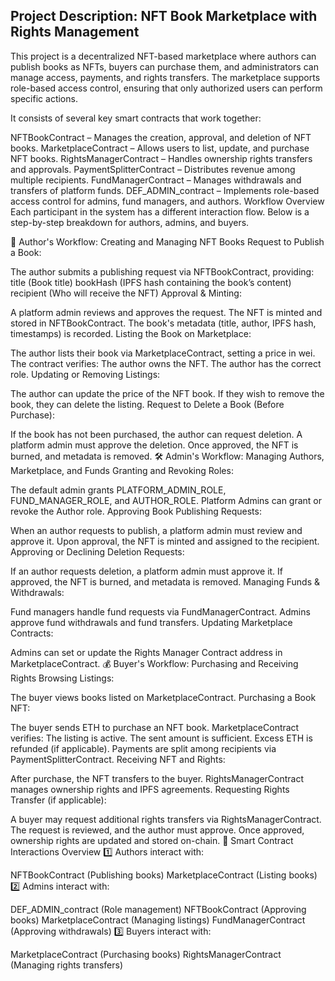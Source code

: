 ## Project Description: NFT Book Marketplace with Rights Management
This project is a decentralized NFT-based marketplace where authors can publish books as NFTs, buyers can purchase them, and administrators can manage access, payments, and rights transfers. The marketplace supports role-based access control, ensuring that only authorized users can perform specific actions.

It consists of several key smart contracts that work together:

NFTBookContract – Manages the creation, approval, and deletion of NFT books.
MarketplaceContract – Allows users to list, update, and purchase NFT books.
RightsManagerContract – Handles ownership rights transfers and approvals.
PaymentSplitterContract – Distributes revenue among multiple recipients.
FundManagerContract – Manages withdrawals and transfers of platform funds.
DEF_ADMIN_contract – Implements role-based access control for admins, fund managers, and authors.
Workflow Overview
Each participant in the system has a different interaction flow. Below is a step-by-step breakdown for authors, admins, and buyers.

📖 Author's Workflow: Creating and Managing NFT Books
Request to Publish a Book:

The author submits a publishing request via NFTBookContract, providing:
title (Book title)
bookHash (IPFS hash containing the book’s content)
recipient (Who will receive the NFT)
Approval & Minting:

A platform admin reviews and approves the request.
The NFT is minted and stored in NFTBookContract.
The book's metadata (title, author, IPFS hash, timestamps) is recorded.
Listing the Book on Marketplace:

The author lists their book via MarketplaceContract, setting a price in wei.
The contract verifies:
The author owns the NFT.
The author has the correct role.
Updating or Removing Listings:

The author can update the price of the NFT book.
If they wish to remove the book, they can delete the listing.
Request to Delete a Book (Before Purchase):

If the book has not been purchased, the author can request deletion.
A platform admin must approve the deletion.
Once approved, the NFT is burned, and metadata is removed.
🛠️ Admin's Workflow: Managing Authors, Marketplace, and Funds
Granting and Revoking Roles:

The default admin grants PLATFORM_ADMIN_ROLE, FUND_MANAGER_ROLE, and AUTHOR_ROLE.
Platform Admins can grant or revoke the Author role.
Approving Book Publishing Requests:

When an author requests to publish, a platform admin must review and approve it.
Upon approval, the NFT is minted and assigned to the recipient.
Approving or Declining Deletion Requests:

If an author requests deletion, a platform admin must approve it.
If approved, the NFT is burned, and metadata is removed.
Managing Funds & Withdrawals:

Fund managers handle fund requests via FundManagerContract.
Admins approve fund withdrawals and fund transfers.
Updating Marketplace Contracts:

Admins can set or update the Rights Manager Contract address in MarketplaceContract.
💰 Buyer's Workflow: Purchasing and Receiving Rights
Browsing Listings:

The buyer views books listed on MarketplaceContract.
Purchasing a Book NFT:

The buyer sends ETH to purchase an NFT book.
MarketplaceContract verifies:
The listing is active.
The sent amount is sufficient.
Excess ETH is refunded (if applicable).
Payments are split among recipients via PaymentSplitterContract.
Receiving NFT and Rights:

After purchase, the NFT transfers to the buyer.
RightsManagerContract manages ownership rights and IPFS agreements.
Requesting Rights Transfer (if applicable):

A buyer may request additional rights transfers via RightsManagerContract.
The request is reviewed, and the author must approve.
Once approved, ownership rights are updated and stored on-chain.
🔗 Smart Contract Interactions Overview
1️⃣ Authors interact with:

NFTBookContract (Publishing books)
MarketplaceContract (Listing books)
2️⃣ Admins interact with:

DEF_ADMIN_contract (Role management)
NFTBookContract (Approving books)
MarketplaceContract (Managing listings)
FundManagerContract (Approving withdrawals)
3️⃣ Buyers interact with:

MarketplaceContract (Purchasing books)
RightsManagerContract (Managing rights transfers)
